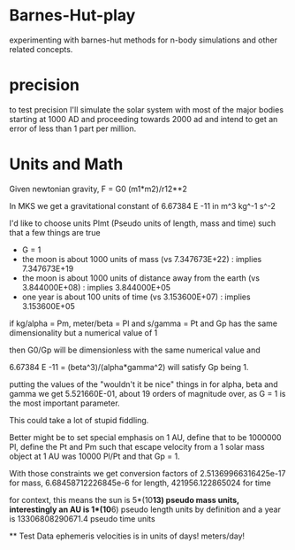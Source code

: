 # Barnes-Hut-play
experimenting with barnes-hut methods for n-body simulations and other related concepts.

# precision
to test precision I'll simulate the solar system with most of the major bodies starting at 1000 AD and proceeding towards 2000 ad and intend to get an error of less than 1 part per million.

# Units and Math
Given newtonian gravity, F = G0 (m1*m2)/r12**2

In MKS we get a gravitational constant of 6.67384 E -11 in m^3 kg^-1 s^-2

I'd like to choose units Plmt (Pseudo units of length, mass and time) such that a few things are true

* G = 1
* the moon is about 1000 units of mass (vs 7.347673E+22) : implies 7.347673E+19
* the moon is about 1000 units of distance away from the earth (vs 3.844000E+08) : implies 3.844000E+05
* one year is about 100 units of time (vs 3.153600E+07) : implies 3.153600E+05

if kg/alpha = Pm, meter/beta = Pl and s/gamma = Pt and Gp has the same dimensionality but a numerical value of 1 

then G0/Gp will be dimensionless with the same numerical value and 

6.67384 E -11 = (beta^3)/(alpha*gamma^2) will satisfy Gp being 1.

putting the values of the "wouldn't it be nice" things in for alpha, beta and gamma we get 5.521660E-01, about 19 orders of magnitude over, as G = 1 is the most important parameter.

This could take a lot of stupid fiddling.

Better might be to set special emphasis on 1 AU, define that to be 1000000 Pl, define the Pt and Pm such that escape velocity from a 1 solar mass object at 1 AU was 10000 Pl/Pt and that Gp = 1.

With those constraints we get conversion factors of 
2.51369966316425e-17 for mass, 6.68458712226845e-6 for length, 421956.122865024 for time

for context, this means the sun is 5*(10**13) pseudo mass units, interestingly
an AU is 1*(10**6) pseudo length units by definition
and a year is 13306808290671.4 pseudo time units

** Test Data
ephemeris velocities is in units of days! meters/day!
